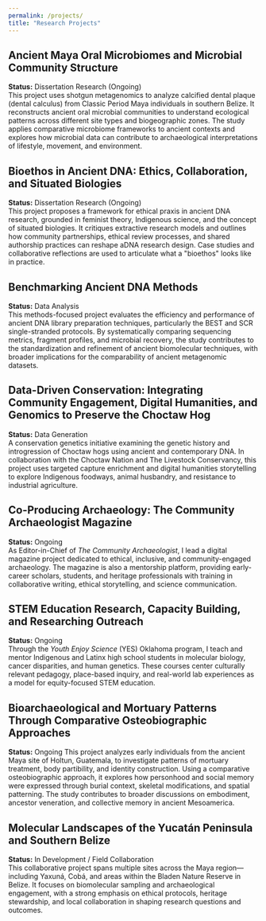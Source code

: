 ```yaml
---
permalink: /projects/
title: "Research Projects"
---
```


## Ancient Maya Oral Microbiomes and Microbial Community Structure  
**Status:** Dissertation Research (Ongoing)  
This project uses shotgun metagenomics to analyze calcified dental plaque (dental calculus) from Classic Period Maya individuals in southern Belize. It reconstructs ancient oral microbial communities to understand ecological patterns across different site types and biogeographic zones. The study applies comparative microbiome frameworks to ancient contexts and explores how microbial data can contribute to archaeological interpretations of lifestyle, movement, and environment.

## Bioethos in Ancient DNA: Ethics, Collaboration, and Situated Biologies  
**Status:** Dissertation Research (Ongoing)   
This project proposes a framework for ethical praxis in ancient DNA research, grounded in feminist theory, Indigenous science, and the concept of situated biologies. It critiques extractive research models and outlines how community partnerships, ethical review processes, and shared authorship practices can reshape aDNA research design. Case studies and collaborative reflections are used to articulate what a "bioethos" looks like in practice.

## Benchmarking Ancient DNA Methods  
**Status:** Data Analysis  
This methods-focused project evaluates the efficiency and performance of ancient DNA library preparation techniques, particularly the BEST and SCR single-stranded protocols. By systematically comparing sequencing metrics, fragment profiles, and microbial recovery, the study contributes to the standardization and refinement of ancient biomolecular techniques, with broader implications for the comparability of ancient metagenomic datasets.

## Data-Driven Conservation: Integrating Community Engagement, Digital Humanities, and Genomics to Preserve the Choctaw Hog  
**Status:** Data Generation  
A conservation genetics initiative examining the genetic history and introgression of Choctaw hogs using ancient and contemporary DNA. In collaboration with the Choctaw Nation and The Livestock Conservancy, this project uses targeted capture enrichment and digital humanities storytelling to explore Indigenous foodways, animal husbandry, and resistance to industrial agriculture.

## Co-Producing Archaeology: The Community Archaeologist Magazine  
**Status:** Ongoing  
As Editor-in-Chief of *The Community Archaeologist*, I lead a digital magazine project dedicated to ethical, inclusive, and community-engaged archaeology. The magazine is also a mentorship platform, providing early-career scholars, students, and heritage professionals with training in collaborative writing, ethical storytelling, and science communication.

## STEM Education Research, Capacity Building, and Researching Outreach  
**Status:** Ongoing  
Through the *Youth Enjoy Science* (YES) Oklahoma program, I teach and mentor Indigenous and Latinx high school students in molecular biology, cancer disparities, and human genetics. These courses center culturally relevant pedagogy, place-based inquiry, and real-world lab experiences as a model for equity-focused STEM education.

## Bioarchaeological and Mortuary Patterns Through Comparative Osteobiographic Approaches
**Status:** Ongoing
This project analyzes early individuals from the ancient Maya site of Holtun, Guatemala, to investigate patterns of mortuary treatment, body partibility, and identity construction. Using a comparative osteobiographic approach, it explores how personhood and social memory were expressed through burial context, skeletal modifications, and spatial patterning. The study contributes to broader discussions on embodiment, ancestor veneration, and collective memory in ancient Mesoamerica.
  
## Molecular Landscapes of the Yucatán Peninsula and Southern Belize  
**Status:** In Development / Field Collaboration  
This collaborative project spans multiple sites across the Maya region—including Yaxuná, Cobá, and areas within the Bladen Nature Reserve in Belize. It focuses on biomolecular sampling and archaeological engagement, with a strong emphasis on ethical protocols, heritage stewardship, and local collaboration in shaping research questions and outcomes.
